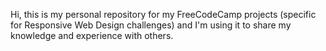 Hi, this is my personal repository for my FreeCodeCamp projects (specific for Responsive Web Design challenges) and I'm using it to share my knowledge and experience with others.

